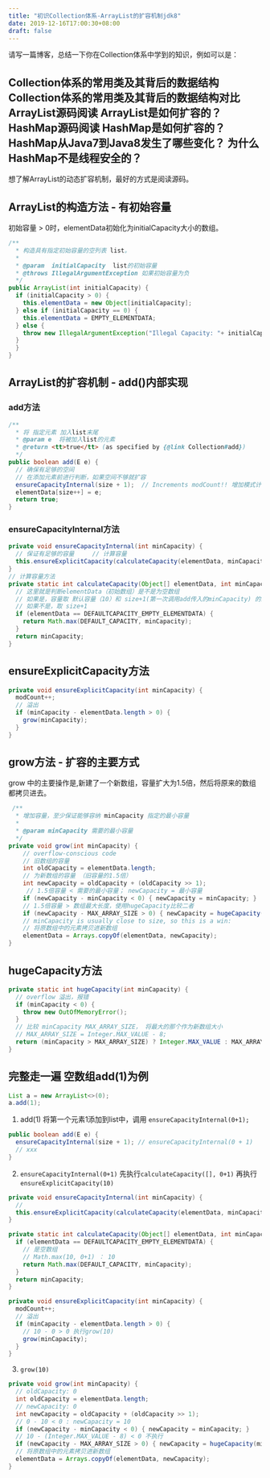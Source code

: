 ```yaml
---
title: "初识Collection体系-ArrayList的扩容机制jdk8"
date: 2019-12-16T17:00:30+08:00
draft: false
---
```


请写一篇博客，总结一下你在Collection体系中学到的知识，例如可以是：

Collection体系的常用类及其背后的数据结构
Collection体系的常用类及其背后的数据结构对比
ArrayList源码阅读
ArrayList是如何扩容的？
HashMap源码阅读
HashMap是如何扩容的？
HashMap从Java7到Java8发生了哪些变化？
为什么HashMap不是线程安全的？
----------------------------------
想了解ArrayList的动态扩容机制，最好的方式是阅读源码。

## ArrayList的构造方法 - 有初始容量
初始容量 > 0时，elementData初始化为initialCapacity大小的数组。
```java
/**
  * 构造具有指定初始容量的空列表 list。
  *
  * @param  initialCapacity  list的初始容量
  * @throws IllegalArgumentException 如果初始容量为负
  */
public ArrayList(int initialCapacity) {
  if (initialCapacity > 0) {
    this.elementData = new Object[initialCapacity];
  } else if (initialCapacity == 0) {
    this.elementData = EMPTY_ELEMENTDATA;
  } else {
    throw new IllegalArgumentException("Illegal Capacity: "+ initialCapacity);
  }
  }
}
```

## ArrayList的扩容机制 - add()内部实现
### add方法
```java
/**
  * 将 指定元素 加入list末尾
  * @param e  将被加入list的元素
  * @return <tt>true</tt> (as specified by {@link Collection#add})
  */
public boolean add(E e) {
  // 确保有足够的空间
  // 在添加元素前进行判断，如果空间不够就扩容
  ensureCapacityInternal(size + 1);  // Increments modCount!! 增加模式计数
  elementData[size++] = e;
  return true;
}
```
### ensureCapacityInternal方法
```java
private void ensureCapacityInternal(int minCapacity) {
  // 保证有足够的容量     // 计算容量
  this.ensureExplicitCapacity(calculateCapacity(elementData, minCapacity));
}
// 计算容量方法
private static int calculateCapacity(Object[] elementData, int minCapacity) {
  // 这里就是判断elementData（初始数组）是不是为空数组
  // 如果是，容量取 默认容量（10）和 size+1(第一次调用add传入的minCapacity) 的最大值
  // 如果不是，取 size+1
  if (elementData == DEFAULTCAPACITY_EMPTY_ELEMENTDATA) {
    return Math.max(DEFAULT_CAPACITY, minCapacity);
  }
  return minCapacity;
}
```
## ensureExplicitCapacity方法
```java
private void ensureExplicitCapacity(int minCapacity) {
  modCount++;
  // 溢出
  if (minCapacity - elementData.length > 0) {
    grow(minCapacity);
  }
}
```

## grow方法 - 扩容的主要方式
grow 中的主要操作是,新建了一个新数组，容量扩大为1.5倍，然后将原来的数组都拷贝进去。
```java
 /**
  * 增加容量，至少保证能够容纳 minCapacity 指定的最小容量
  *
  * @param minCapacity 需要的最小容量
  */
private void grow(int minCapacity) {
    // overflow-conscious code
    // 旧数组的容量
    int oldCapacity = elementData.length;
    // 为新数组的容量 （旧容量的1.5倍）
    int newCapacity = oldCapacity + (oldCapacity >> 1);
     // 1.5倍容量 < 需要的最小容量； newCapacity = 最小容量
    if (newCapacity - minCapacity < 0) { newCapacity = minCapacity; }
    // 1.5倍容量 > 数组最大长度，使用hugeCapacity比较二者
    if (newCapacity - MAX_ARRAY_SIZE > 0) { newCapacity = hugeCapacity(minCapacity); }
    // minCapacity is usually close to size, so this is a win:
    // 将原数组中的元素拷贝进新数组
    elementData = Arrays.copyOf(elementData, newCapacity);
}
```

## hugeCapacity方法

```java
private static int hugeCapacity(int minCapacity) {
  // overflow 溢出，报错
  if (minCapacity < 0) { 
    throw new OutOfMemoryError();
  }
  // 比较 minCapacity MAX_ARRAY_SIZE， 将最大的那个作为新数组大小
  // MAX_ARRAY_SIZE = Integer.MAX_VALUE - 8;
  return (minCapacity > MAX_ARRAY_SIZE) ? Integer.MAX_VALUE : MAX_ARRAY_SIZE;
}
```

## 完整走一遍 空数组add(1)为例
```java
List a = new ArrayList<>(0);
a.add(1);
```
1. add(1) 将第一个元素1添加到list中，调用 `ensureCapacityInternal(0+1);`
```java
public boolean add(E e) {
  ensureCapacityInternal(size + 1); // ensureCapacityInternal(0 + 1)
  // xxx
}
```
2. `ensureCapacityInternal(0+1)`
先执行`calculateCapacity([], 0+1)`
再执行`ensureExplicitCapacity(10)`
```java
private void ensureCapacityInternal(int minCapacity) {
  // 
  this.ensureExplicitCapacity(calculateCapacity(elementData, minCapacity));
}

private static int calculateCapacity(Object[] elementData, int minCapacity) {
  if (elementData == DEFAULTCAPACITY_EMPTY_ELEMENTDATA) {
    // 是空数组
    // Math.max(10, 0+1) ： 10
    return Math.max(DEFAULT_CAPACITY, minCapacity);
  }
  return minCapacity;
}

private void ensureExplicitCapacity(int minCapacity) {
  modCount++;
  // 溢出
  if (minCapacity - elementData.length > 0) {
    // 10 - 0 > 0 执行grow(10)
    grow(minCapacity);
  }
}
```
3. `grow(10)`
```java
private void grow(int minCapacity) {
  // oldCapacity: 0
  int oldCapacity = elementData.length;
  // newCapacity: 0
  int newCapacity = oldCapacity + (oldCapacity >> 1);
  // 0 - 10 < 0 : newCapacity = 10
  if (newCapacity - minCapacity < 0) { newCapacity = minCapacity; }
  // 10 - (Integer.MAX_VALUE - 8) < 0 不执行
  if (newCapacity - MAX_ARRAY_SIZE > 0) { newCapacity = hugeCapacity(minCapacity); }
  // 将原数组中的元素拷贝进新数组
  elementData = Arrays.copyOf(elementData, newCapacity);
}
```
